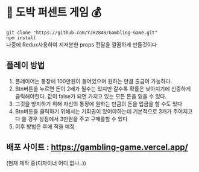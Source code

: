  # 🎰 도박 퍼센트 게임 💰

` git clone "https://github.com/YJH2848/Gambling-Game.git" ` <br />
` npm install ` <br />
나중에 Redux사용하여 지저분한 props 전달을 깔끔하게 만들것이다

## 플레이 방법  
1. 플레이어는 통장에 100만원이 들어있으며 원하는 만큼 출금이 가능하다.
2. Btn버튼을 누르면 돈이 2배가 될수는 있지만 갈수록 확률은 낮아지기에 신중하게 클릭해야한다. 값이 false가 되면 가지고 있는 모든 돈을 잃을 수 있다.
3. 그것을 방지하기 위해 자신의 통장에 원하는 만큼의 돈을 입금을 할 수도 있다
4. Btn버튼을 클릭하기 위해서는 기회권이 있어야하는데 기본적으로 3개가 주어지고 다 쓸 경우 상점에서 3만원을 주고 구매를할 수 있다
5. 이후 방법은 후에 적을 예정

## 배포 사이트 : https://gambling-game.vercel.app/
(현재 제작 중(디자이너 어디 없나..))
